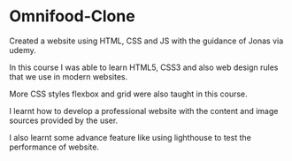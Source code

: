 # Omnifood-Clone
Created a website using HTML, CSS and JS with the guidance of Jonas via udemy.

In this course I was able to learn HTML5, CSS3 and also web design rules that we use in modern websites.

More CSS styles flexbox and grid were also taught in this course.

I learnt how to develop a professional website with the content and image sources provided by the user.

I also learnt some advance feature like using lighthouse to test the performance of website.
